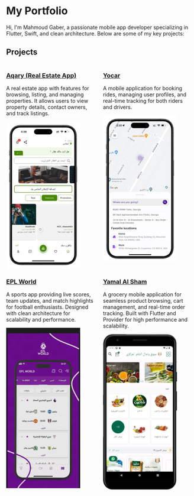 # My Portfolio

Hi, I'm Mahmoud Gaber, a passionate mobile app developer specializing in Flutter, Swift, and clean architecture. Below are some of my key projects:

## Projects

<div style="display: grid; grid-template-columns: repeat(2, 1fr); gap: 20px;">
  <div>
    <h3><a href="https://github.com/MahmoudAGaber/portfolio/tree/main/Aqary">Aqary (Real Estate App)</a></h3>
    <p>A real estate app with features for browsing, listing, and managing properties.
    It allows users to view property details, contact owners, and track listings.</p>
    <img src="Aqary/screenshots/home.png" alt="Aqary" width="200" />
  </div>
  <div>
    <h3><a href="https://github.com/MahmoudAGaber/portfolio/tree/main/Yocar">Yocar</a></h3>
    <p>A mobile application for booking rides, managing user profiles, 
     and real-time tracking for both riders and drivers.</p>
    <img src="Yocar/screenshots/screenshot2.png" alt="Yocar" width="200" />
  </div>
</div>

<div style="display: grid; grid-template-columns: repeat(2, 1fr); gap: 20px;">
  <div>
    <h3><a href="https://github.com/MahmoudAGaber/portfolio/tree/main/EPLWorld">EPL World</a></h3>
    <p>A sports app providing live scores, team updates, and match highlights for football enthusiasts. 
    Designed with clean architecture for scalability and performance.</p>
    <img src="EPLWorld/screenshots/home.jpg" alt="EPL World" width="200" />
  </div>
  <div>
    <h3><a href="https://github.com/MahmoudAGaber/portfolio/tree/main/YamalAlSham">Yamal Al Sham</a></h3>
    <p>A grocery mobile application for seamless product browsing, cart management, and real-time order tracking. 
    Built with Flutter and Provider for high performance and scalability.</p>
    <img src="YamalAlSham/screenshots/home.jpg" alt="Yamal Al Sham" width="200" />
  </div>
</div>
